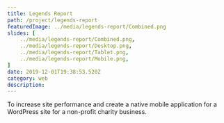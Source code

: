 ```yaml
---
title: Legends Report
path: /project/legends-report
featuredImage: ../media/legends-report/Combined.png
slides: [
    ../media/legends-report/Combined.png,
    ../media/legends-report/Desktop.png,
    ../media/legends-report/Tablet.png,
    ../media/legends-report/Mobile.png,
]
date: 2019-12-01T19:38:53.520Z
category: web
description:
---
```


To increase site performance and create a native mobile application for a WordPress site for a non-profit charity business.
